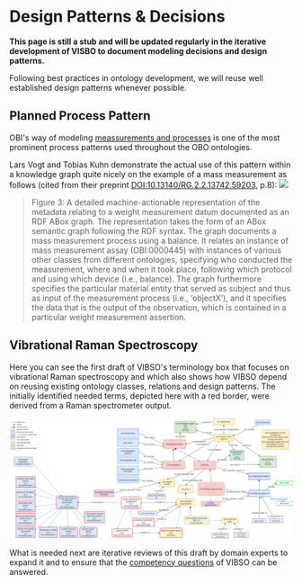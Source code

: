 # Design Patterns & Decisions
 
**This page is still a stub and will be updated regularly in the iterative development of VISBO to document modeling decisions and design patterns.**

Following best practices in ontology development, we will reuse well established design patterns whenever possible.

## Planned Process Pattern
 OBI's way of modeling [meassurements and processes](https://github.com/obi-ontology/obi/wiki/Data-and-Values) is one of the most prominent process patterns used throughout the OBO ontologies. 
 
Lars Vogt and Tobias Kuhn demonstrate the actual use of this pattern within a knowledge graph quite nicely on the example of a mass measurement as follows (cited from their preprint [DOI:10.13140/RG.2.2.13742.59203](http://doi.org/10.13140/RG.2.2.13742.59203), p.8):
 ![](C:\Users\stroemertp\VibrationSpectroscopyOntology\docs\images\Fig4_10.13140_RG.2.2.13742.59203.png)
 > Figure 3: A detailed machine-actionable representation of the metadata relating to a weight measurement datum documented as an RDF ABox graph. The representation takes the form of an ABox semantic graph following the RDF syntax. The graph documents a mass measurement process using a balance. It relates an instance of mass measurement assay (OBI:0000445) with instances of various other classes from different ontologies, specifying who conducted the measurement, where and when it took place, following which protocol and using which device (i.e., balance). The graph furthermore specifies the particular material entity that served as subject and thus as input of the measurement process (i.e., ‘objectX’), and it specifies the data that is the output of the observation, which is contained in a particular weight measurement assertion.


## Vibrational Raman Spectroscopy

Here you can see the first draft of VIBSO's terminology box that focuses on vibrational Raman spectroscopy and which also shows how VIBSO depend on reusing existing ontology classes, relations and design patterns. The initially identified needed terms, depicted here with a red border, were derived from a Raman spectrometer output.

![Raman spectroscopy terminology box](images/VISBO_Raman_Tbox.png)

What is needed next are iterative reviews of this draft by domain experts to expand it and to ensure that the [competency questions](competency_questions.md) of VIBSO can be answered. 